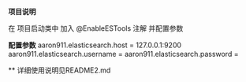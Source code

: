 **项目说明** 

在 项目启动类中 加入 @EnableESTools 注解 并配置参数



**配置参数**
aaron911.elasticsearch.host = 127.0.0.1:9200
aaron911.elasticsearch.username =
aaron911.elasticsearch.password =

** 详细使用说明见README2.md